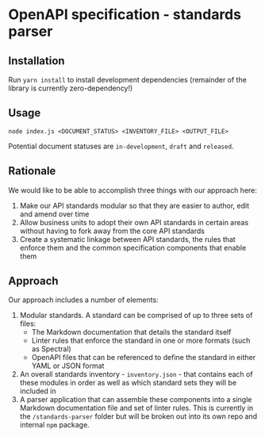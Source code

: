 # OpenAPI specification - standards parser

## Installation

Run `yarn install` to install development dependencies (remainder of the library is currently zero-dependency!)

## Usage

`node index.js <DOCUMENT_STATUS> <INVENTORY_FILE> <OUTPUT_FILE>`

Potential document statuses are `in-development`, `draft` and `released`.

## Rationale

We would like to be able to accomplish three things with our approach here:

1. Make our API standards modular so that they are easier to author, edit and amend over time
1. Allow business units to adopt their own API standards in certain areas without
   having to fork away from the core API standards
1. Create a systematic linkage between API standards, the rules that enforce them and the
   common specification components that enable them

## Approach

Our approach includes a number of elements:

1. Modular standards. A standard can be comprised of up to three sets of files:
   - The Markdown documentation that details the standard itself
   - Linter rules that enforce the standard in one or more formats (such as Spectral)
   - OpenAPI files that can be referenced to define the standard in either YAML or JSON format
1. An overall standards inventory - `inventory.json` - that contains each of these modules in order
   as well as which standard sets they will be included in
1. A parser application that can assemble these components into a single Markdown documentation file
   and set of linter rules. This is currently in the `/standards-parser` folder but will be broken out
   into its own repo and internal `npm` package.
